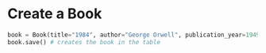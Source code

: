 # Create a Book
```python
book = Book(title="1984", author="George Orwell", publication_year=1949)
book.save() # creates the book in the table
```
